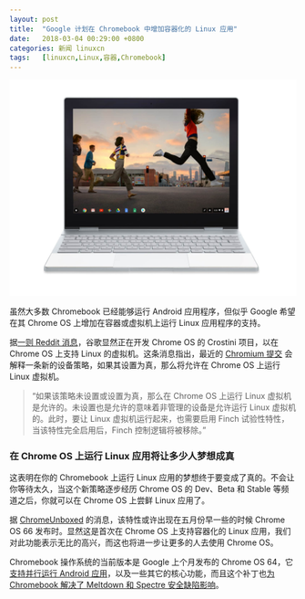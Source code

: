 ```yaml
---
layout: post
title:	"Google 计划在 Chromebook 中增加容器化的 Linux 应用"
date:	2018-03-04 00:29:00 +0800 
categories:	新闻 linuxcn 
tags:	[linuxcn,Linux,容器,Chromebook]
---
```



![](/Asserts/Images/album/201803/04/002935soh2ejoow0zei6jw.jpg)


虽然大多数 Chromebook 已经能够运行 Android 应用程序，但似乎 Google 希望在其 Chrome OS 上增加在容器或虚拟机上运行 Linux 应用程序的支持。


据[一则 Reddit 消息](https://www.reddit.com/r/chromeos/comments/7ytpb1/project_crostini_linux_vms_on_chrome_os/)，谷歌显然正在开发 Chrome OS 的 Crostini 项目，以在 Chrome OS 上支持 Linux 的虚拟机。这条消息指出，最近的 [Chromium 提交](https://chromium-review.googlesource.com/c/chromium/src/+/899767) 会解释一条新的设备策略，如果其设置为真，那么将允许在 Chrome OS 上运行 Linux 虚拟机。



> 
> “如果该策略未设置或设置为真，那么在 Chrome OS 上运行 Linux 虚拟机是允许的。未设置也是允许的意味着非管理的设备是允许运行 Linux 虚拟机的。此时，要让 Linux 虚拟机运行起来，也需要启用 Finch 试验性特性，当该特性完全启用后，Finch 控制逻辑将被移除。”
> 
> 
> 


### 在 Chrome OS 上运行 Linux 应用将让多少人梦想成真


这表明在你的 Chromebook 上运行 Linux 应用的梦想终于要变成了真的。不会让你等待太久，当这个新策略逐步经历 Chrome OS 的 Dev、Beta 和 Stable 等频道之后，你就可以在 Chrome OS 上尝鲜 Linux 应用了。


据 [ChromeUnboxed](https://chromeunboxed.com/news/chromebook-containers-virtual-machine-crostini-google-io) 的消息，该特性或许出现在五月份早一些的时候 Chrome OS 66 发布时。显然这是首次在 Chrome OS 上支持容器化的 Linux 应用，我们对此功能表示无比的高兴，而这也将进一步让更多的人去使用 Chrome OS。


Chromebook 操作系统的当前版本是 Google 上个月发布的 Chrome OS 64，它[支持并行运行 Android 应用](http://news.softpedia.com/news/chromebooks-will-soon-support-parallel-android-apps-with-the-chrome-os-64-update-519154.shtml)，以及一些其它的核心功能，而且这个补丁也[为 Chromebook 解决了 Meltdown 和 Spectre 安全缺陷影响](http://news.softpedia.com/news/google-patches-chromebooks-against-meltdown-spectre-adds-new-chrome-os-features-519763.shtml)。
